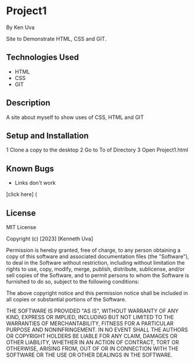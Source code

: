 # Project1

By Ken Uva

Site to Demonstrate HTML, CSS and GIT.

## Technologies Used
* HTML
* CSS
* GIT

## Description 
A site about myself to show uses of CSS, HTML and GIT

## Setup and Installation
1 Clone a copy to the desktop
2 Go to To of Directory
3 Open Project1.html

## Known Bugs
* Links don't work

[click here] (

## License
MIT License

Copyright (c) [2023] [Kenneth Uva]

Permission is hereby granted, free of charge, to any person obtaining a copy
of this software and associated documentation files (the "Software"), to deal
in the Software without restriction, including without limitation the rights
to use, copy, modify, merge, publish, distribute, sublicense, and/or sell
copies of the Software, and to permit persons to whom the Software is
furnished to do so, subject to the following conditions:

The above copyright notice and this permission notice shall be included in all
copies or substantial portions of the Software.

THE SOFTWARE IS PROVIDED "AS IS", WITHOUT WARRANTY OF ANY KIND, EXPRESS OR
IMPLIED, INCLUDING BUT NOT LIMITED TO THE WARRANTIES OF MERCHANTABILITY,
FITNESS FOR A PARTICULAR PURPOSE AND NONINFRINGEMENT. IN NO EVENT SHALL THE
AUTHORS OR COPYRIGHT HOLDERS BE LIABLE FOR ANY CLAIM, DAMAGES OR OTHER
LIABILITY, WHETHER IN AN ACTION OF CONTRACT, TORT OR OTHERWISE, ARISING FROM,
OUT OF OR IN CONNECTION WITH THE SOFTWARE OR THE USE OR OTHER DEALINGS IN THE
SOFTWARE.
